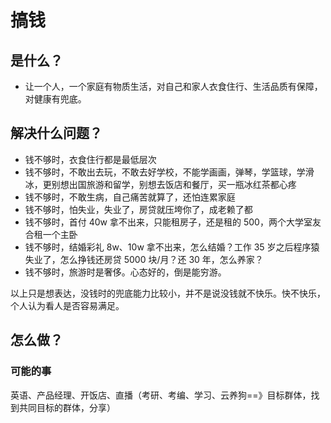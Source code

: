 # 搞钱

## 是什么？

- 让一个人，一个家庭有物质生活，对自己和家人衣食住行、生活品质有保障，对健康有兜底。

## 解决什么问题？

- 钱不够时，衣食住行都是最低层次
- 钱不够时，不敢出去玩，不敢去好学校，不能学画画，弹琴，学篮球，学滑冰，更别想出国旅游和留学，别想去饭店和餐厅，买一瓶冰红茶都心疼
- 钱不够时，不敢生病，自己痛苦就算了，还怕连累家庭
- 钱不够时，怕失业，失业了，房贷就压垮你了，成老赖了都
- 钱不够时，首付 40w 拿不出来，只能租房子，还是租的 500，两个大学室友合租一个主卧
- 钱不够时，结婚彩礼 8w、10w 拿不出来，怎么结婚？工作 35 岁之后程序猿失业了，怎么挣钱还房贷 5000 块/月？还 30 年，怎么养家？
- 钱不够时，旅游时是奢侈。心态好的，倒是能穷游。

以上只是想表达，没钱时的兜底能力比较小，并不是说没钱就不快乐。快不快乐，个人认为看人是否容易满足。

## 怎么做？

### 可能的事

英语、产品经理、开饭店、直播（考研、考编、学习、云养狗==》目标群体，找到共同目标的群体，分享）
